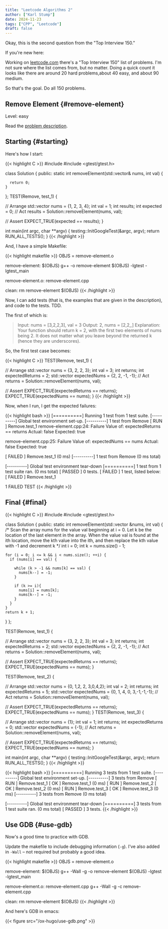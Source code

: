 ```yaml
---
title: "Leetcode Algorithms 2"
author: ["Karl Stump"]
date: 2024-11-23
tags: ["CPP", "Leetcode"]
draft: false
---
```


Okay, this is the second question from the "Top Interview 150."

If you're new here:

Working on [leetcode.com](https:leetcode.com) there's a "Top Interview 150" list of problems. I'm not sure where the list comes from, but no matter. Doing a quick count it looks like there are around 20 hard problems,about 40 easy, and about 90 medium.

So that's the goal. Do all 150 problems.


## Remove Element {#remove-element}

Level: easy

Read the [problem description](https://leetcode.com/problems/remove-element/?envType=study-plan-v2&envId=top-interview-150).


## Starting {#starting}

Here's how I start:

{{< highlight C >}}
#include <vector>
#include <gtest/gtest.h>

class Solution {
public:
  static int removeElement(std::vector<int>& nums, int val) {

      return 0;
    }
};
TEST(Remove, test_1) {

  // Arrange
  std::vector<int> nums = {1, 2, 3, 4};
  int val = 1;
  int results;
  int expected = 0;
  // Act
  results = Solution::removeElement(nums, val);

  // Assert
  EXPECT_TRUE(expected == results);
}

int main(int argc, char **argv) {
  testing::InitGoogleTest(&argc, argv);
  return RUN_ALL_TESTS();
}
{{< /highlight >}}

And, I have a simple Makefile:

{{< highlight makefile >}}
OBJS = remove-element.o

remove-element: $(OBJS)
        g++ -o remove-element $(OBJS) -lgtest -lgtest_main

remove-element.o: remove-element.cpp

clean:
        rm remove-element $(OBJS)
{{< /highlight >}}

Now, I can add tests (that is, the examples that are given in the description), and code to the
tests. TDD.

The first of which is:

> Input: nums = [3,2,2,3], val = 3
> Output: 2, nums = [2,2,_,_]
> Explanation: Your function should return k = 2, with the first two elements of nums being 2.
> It does not matter what you leave beyond the returned k (hence they are underscores).

So, the first test case becomes:

{{< highlight C >}}
TEST(Remove, test_1) {

  // Arrange
  std::vector<int> nums = {3, 2, 2, 3};
  int val = 3;
  int returns;
  int expectedReturns = 2;
  std::vector<int> expectedNums = {2, 2, -1, -1};
  // Act
  returns = Solution::removeElement(nums, val);

  // Assert
  EXPECT_TRUE(expectedReturns == returns);
  EXPECT_TRUE(expectedNums == nums);
}
{{< /highlight >}}

Now, when I run, I get the expected failures:

{{< highlight bash >}}
[==========] Running 1 test from 1 test suite.
[----------] Global test environment set-up.
[----------] 1 test from Remove
[ RUN      ] Remove.test_1
remove-element.cpp:24: Failure
Value of: expectedReturns == returns
  Actual: false
Expected: true

remove-element.cpp:25: Failure
Value of: expectedNums == nums
  Actual: false
Expected: true

[  FAILED  ] Remove.test_1 (0 ms)
[----------] 1 test from Remove (0 ms total)

[----------] Global test environment tear-down
[==========] 1 test from 1 test suite ran. (0 ms total)
[  PASSED  ] 0 tests.
[  FAILED  ] 1 test, listed below:
[  FAILED  ] Remove.test_1

 1 FAILED TEST
{{< /highlight >}}


## Final {#final}

{{< highlight C >}}
#include <vector>
#include <gtest/gtest.h>

class Solution {
public:
  static int removeElement(std::vector<int> &nums, int val) {
    /* Scan the array nums for the value val beginning at i = 0.  Let
     k be the location of the last element in the array. When the
     value val is found at the ith location, move the kth value into
     the ith, and then replace the kth value with -1 and decrement k */
    int i = 0;
    int k = nums.size() - 1;

    for (i = 0; i <= k && i < nums.size(); ++i) {
      if (nums[i] == val) {

        while (k > -1 && nums[k] == val) {
          nums[k--] = -1;
        }

        if (k >= i){
          nums[i] = nums[k];
          nums[k--] = -1;
        }
      }
    }
    return k + 1;
  }
};

TEST(Remove, test_1) {

  // Arrange
  std::vector<int> nums = {3, 2, 2, 3};
  int val = 3;
  int returns;
  int expectedReturns = 2;
  std::vector<int> expectedNums = {2, 2, -1, -1};
  // Act
  returns = Solution::removeElement(nums, val);

  // Assert
  EXPECT_TRUE(expectedReturns == returns);
  EXPECT_TRUE(expectedNums == nums);
}

TEST(Remove, test_2) {

  // Arrange
  std::vector<int> nums = {0, 1,2, 2, 3,0,4,2};
  int val = 2;
  int returns;
  int expectedReturns = 5;
  std::vector<int> expectedNums = {0, 1, 4, 0, 3,-1,-1,-1};
  // Act
  returns = Solution::removeElement(nums, val);

  // Assert
  EXPECT_TRUE(expectedReturns == returns);
  EXPECT_TRUE(expectedNums == nums);
}
TEST(Remove, test_3) {

  // Arrange
  std::vector<int> nums = {1};
  int val = 1;
  int returns;
  int expectedReturns = 0;
  std::vector<int> expectedNums = {-1};
  // Act
  returns = Solution::removeElement(nums, val);

  // Assert
  EXPECT_TRUE(expectedReturns == returns);
  EXPECT_TRUE(expectedNums == nums);
}

int main(int argc, char **argv) {
  testing::InitGoogleTest(&argc, argv);
  return RUN_ALL_TESTS();
}
{{< /highlight >}}

{{< highlight bash >}}
[==========] Running 3 tests from 1 test suite.
[----------] Global test environment set-up.
[----------] 3 tests from Remove
[ RUN      ] Remove.test_1
[       OK ] Remove.test_1 (0 ms)
[ RUN      ] Remove.test_2
[       OK ] Remove.test_2 (0 ms)
[ RUN      ] Remove.test_3
[       OK ] Remove.test_3 (0 ms)
[----------] 3 tests from Remove (0 ms total)

[----------] Global test environment tear-down
[==========] 3 tests from 1 test suite ran. (0 ms total)
[  PASSED  ] 3 tests.
{{< /highlight >}}


## Use GDB {#use-gdb}

Now's a good time to practice with GDB.

Update the makefile to include debugging information (`-g`). I've also added in `-Wall` &#x2013; not required
but probably a good idea.

{{< highlight makefile >}}
OBJS = remove-element.o

remove-element: $(OBJS)
        g++ -Wall -g -o remove-element $(OBJS) -lgtest -lgtest_main

remove-element.o: remove-element.cpp
        g++ -Wall -g -c remove-element.cpp

clean:
        rm remove-element $(OBJS)
{{< /highlight >}}

And here's GDB in emacs:

{{< figure src="/ox-hugo/use-gdb.png" >}}
